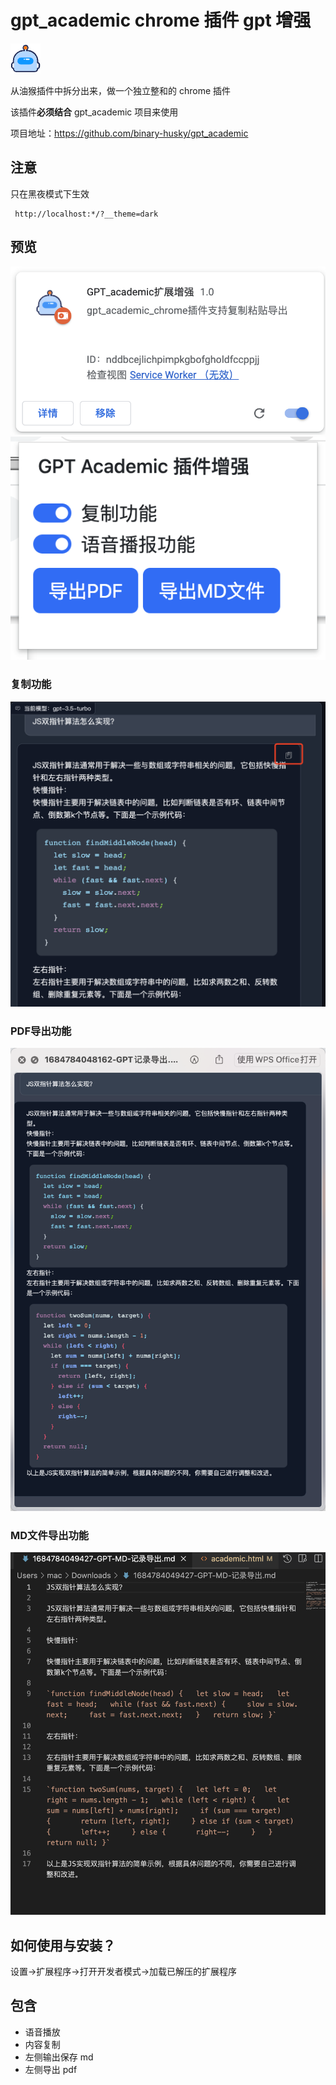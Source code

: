 # gpt_academic chrome 插件 gpt 增强


<img  src="./icon.png">



从油猴插件中拆分出来，做一个独立整和的 chrome 插件

该插件**必须结合** gpt_academic 项目来使用

项目地址：https://github.com/binary-husky/gpt_academic

## 注意

只在黑夜模式下生效

```
 http://localhost:*/?__theme=dark
```

## 预览


<img src="./images/1.png">

<img src="./images/2.png">

### 复制功能

<img src="./images/3.png">

### PDF导出功能
<img src="./images/4.png">

### MD文件导出功能
<img src="./images/5.png">

## 如何使用与安装？

设置->扩展程序->打开开发者模式->加载已解压的扩展程序


## 包含

- 语音播放
- 内容复制
- 左侧输出保存 md
- 左侧导出 pdf

